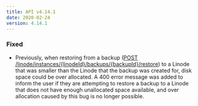 ```yaml
---
title: API v4.14.1
date: 2020-02-24
version: 4.14.1
---
```



### Fixed

- Previously, when restoring from a backup ([POST
/linode/instances/{linodeId}/backups/{backupId}/restore](/docs/api/linode-instances/#backup-restore)) to a Linode that was smaller than the Linode that the backup was created for, disk space could be over allocated. A 400 error message was added to inform the user if they are attempting to restore a backup to a Linode that does not have enough unallocated space available, and over allocation caused by this bug is no longer possible.
